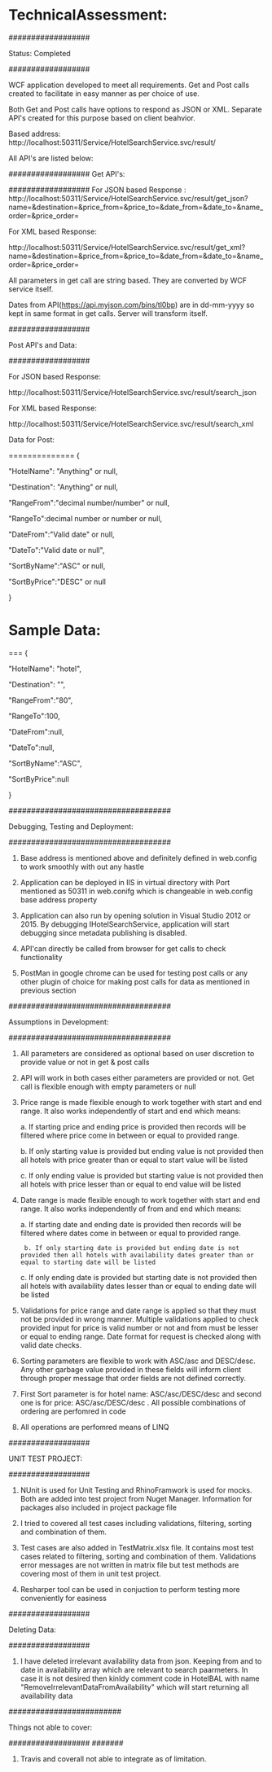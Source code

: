 # TechnicalAssessment: 


##################

Status: Completed

##################

WCF application developed to meet all requirements. Get and Post calls created to facilitate in easy manner as per choice of use. 

Both Get and Post calls have options to respond as JSON or XML. Separate API's created for this purpose based on client beahvior.



Based address: http://localhost:50311/Service/HotelSearchService.svc/result/


All API's are listed below:




##################
Get API's:

##################
For JSON based Response
:
http://localhost:50311/Service/HotelSearchService.svc/result/get_json?name=&destination=&price_from=&price_to=&date_from=&date_to=&name_order=&price_order=



For XML based Response:

http://localhost:50311/Service/HotelSearchService.svc/result/get_xml?name=&destination=&price_from=&price_to=&date_from=&date_to=&name_order=&price_order=




All parameters in get call are string based. They are converted by WCF service itself. 

Dates from API(https://api.myjson.com/bins/tl0bp) are in dd-mm-yyyy so kept in same format in get calls. Server will transform itself. 



##################




Post API's and Data:

##################

For JSON based Response:

http://localhost:50311/Service/HotelSearchService.svc/result/search_json




For XML based Response:

http://localhost:50311/Service/HotelSearchService.svc/result/search_xml





Data for Post:

==============
{

 "HotelName": "Anything" or null,

 "Destination": "Anything" or null,

 "RangeFrom":"decimal number/number" or null,

 "RangeTo":decimal number or number or null,

 "DateFrom":"Valid date" or null,

 "DateTo":"Valid date or null",

 "SortByName":"ASC"  or null,

 "SortByPrice":"DESC"  or null

}




Sample Data:
============
===
{

 "HotelName": "hotel",

 "Destination": "",

 "RangeFrom":"80",

 "RangeTo":100,

 "DateFrom":null,

 "DateTo":null,

 "SortByName":"ASC",

 "SortByPrice":null

}




####################################

Debugging, Testing and Deployment:

####################################
1. Base address is mentioned above and definitely defined in web.config to work smoothly with out any hastle


2. Application can be deployed in IIS in virtual directory with Port mentioned as 50311 in web.conifg which is changeable in web.config base address property


3. Application can also run by opening solution in Visual Studio 2012 or 2015. By debugging IHotelSearchService, application will start debugging 
since metadata publishing is disabled. 


4. API'can directly be called from browser for get calls to check functionality


5. PostMan in google chrome can be used for testing post calls or any other plugin of choice for making post calls for data as mentioned in previous section








####################################

Assumptions in Development:

####################################
1. All parameters are considered as optional based on user discretion to provide value or not in get & post calls



2. API will work in both cases either parameters are provided or not. Get call is flexible enough with empty parameters or null



3. Price range is made flexible enough to work together with start and end range. It also works independently of start and end which means:
	
	a. If starting price and ending price is provided then records will be filtered where price come in between or equal to provided range.
    
	b. If only starting value is provided but ending value is not provided then all hotels with price greater than or equal to start value will be listed
	
	c. If only ending value is provided but starting value is not provided then all hotels with price lesser than or equal to end value will be listed
	


4. Date range is made flexible enough to work together with start and end range. It also works independently of from and end which means:

	a. If starting date and ending date is provided then records will be filtered where dates come in between or equal to provided range.

    	b. If only starting date is provided but ending date is not provided then all hotels with availability dates greater than or equal to starting date will be listed

	c. If only ending date is provided but starting date is not provided then all hotels with availability dates lesser than or equal to ending date will be listed



5. Validations for price range and date range is applied so that they must not be provided in wrong manner. Multiple validations applied to check provided
input for price is valid number or not and from must be lesser or equal to ending range. Date format for request is checked along with valid date checks.



6. Sorting parameters are flexible to work with ASC/asc and DESC/desc. Any other garbage value provided in these fields will inform client through 
proper message that order fields are not defined correctly.


7. First Sort parameter is for hotel name: ASC/asc/DESC/desc and second one is for price: ASC/asc/DESC/desc . All possible  combinations of ordering are perfomred in code



8. All operations are perfomred  means of LINQ 






##################

UNIT TEST PROJECT:

##################
1. NUnit is used for Unit Testing and RhinoFramwork is used for mocks. Both are added into test project from Nuget Manager. Information for packages also
 included in  project package file 


2. I tried to covered all test cases including validations, filtering, sorting and combination of them.


3. Test cases are also added in TestMatrix.xlsx file. It contains most test cases related to filtering, sorting and combination of them. 
Validations error messages are not written in matrix file but test methods are covering most of them in unit test project.


4. Resharper tool can be used in conjuction to perform testing more conveniently for easiness



	




##################

Deleting Data:

##################
1. I have deleted irrelevant availability data from json. Keeping from and to date in availability array which are relevant to search paarmeters. 
In case it is not desired then kinldy comment code in HotelBAL with name "RemoveIrrelevantDataFromAvailability" which will start returning all availability data






#########################

Things not able to cover:

##################
#######
1. Travis and coverall not able to integrate as of limitation.

